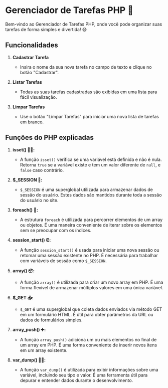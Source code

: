 # Gerenciador de Tarefas PHP 📝

Bem-vindo ao Gerenciador de Tarefas PHP, onde você pode organizar suas tarefas de forma simples e divertida! 😄

## Funcionalidades

1. **Cadastrar Tarefa**
   - Insira o nome da sua nova tarefa no campo de texto e clique no botão "Cadastrar".

2. **Listar Tarefas**
   - Todas as suas tarefas cadastradas são exibidas em uma lista para fácil visualização.

3. **Limpar Tarefas**
   - Use o botão "Limpar Tarefas" para iniciar uma nova lista de tarefas em branco.

## Funções do PHP explicadas

1. **isset() 🕵️‍♂️:**
   - A função `isset()` verifica se uma variável está definida e não é nula. Retorna `true` se a variável existe e tem um valor diferente de `null`, e `false` caso contrário.

2. **$_SESSION 🐘:**
   - `$_SESSION` é uma superglobal utilizada para armazenar dados de sessão do usuário. Estes dados são mantidos durante toda a sessão do usuário no site.

3. **foreach() 🔄:**
   - A estrutura `foreach` é utilizada para percorrer elementos de um array ou objetos. É uma maneira conveniente de iterar sobre os elementos sem se preocupar com os índices.

4. **session_start() ⏰:**
   - A função `session_start()` é usada para iniciar uma nova sessão ou retomar uma sessão existente no PHP. É necessária para trabalhar com variáveis de sessão como `$_SESSION`.

5. **array() 📦:**
   - A função `array()` é utilizada para criar um novo array em PHP. É uma forma flexível de armazenar múltiplos valores em uma única variável.

6. **$_GET 📥:**
   - `$_GET` é uma superglobal que coleta dados enviados via método GET em um formulário HTML. É útil para obter parâmetros da URL ou dados de formulários simples.

7. **array_push() ➕:**
   - A função `array_push()` adiciona um ou mais elementos no final de um array em PHP. É uma forma conveniente de inserir novos itens em um array existente.

8. **var_dump() 🕵️‍♀️:**
   - A função `var_dump()` é utilizada para exibir informações sobre uma variável, incluindo seu tipo e valor. É uma ferramenta útil para depurar e entender dados durante o desenvolvimento.
